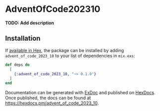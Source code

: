 # AdventOfCode202310

**TODO: Add description**

## Installation

If [available in Hex](https://hex.pm/docs/publish), the package can be installed
by adding `advent_of_code_2023_10` to your list of dependencies in `mix.exs`:

```elixir
def deps do
  [
    {:advent_of_code_2023_10, "~> 0.1.0"}
  ]
end
```

Documentation can be generated with [ExDoc](https://github.com/elixir-lang/ex_doc)
and published on [HexDocs](https://hexdocs.pm). Once published, the docs can
be found at <https://hexdocs.pm/advent_of_code_2023_10>.

